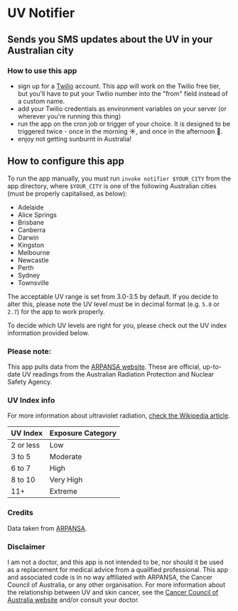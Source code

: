 # UV Notifier
## Sends you SMS updates about the UV in your Australian city

### How to use this app
- sign up for a [Twilio](https://www.twilio.com) account. This app will work on the Twilio free tier, but you'll have to put your Twilio number into the "from" field instead of a custom name.
- add your Twilio credentials as environment variables on your server (or wherever you're running this thing)
- run the app on the cron job or trigger of your choice. It is designed to be triggered twice - once in the morning ☀️, and once in the afternoon 🌙.
- enjoy not getting sunburnt in Australia!

## How to configure this app
To run the app manually, you must run `invoke notifier $YOUR_CITY` from the app directory, where `$YOUR_CITY` is one of the following Australian cities (must be properly capitalised, as below):

- Adelaide
- Alice Springs
- Brisbane
- Canberra
- Darwin
- Kingston
- Melbourne
- Newcastle
- Perth
- Sydney
- Townsville

The acceptable UV range is set from 3.0-3.5 by default.
If you decide to alter this, please note the UV level must be in decimal format (e.g. `5.0` or `2.7`) for the app to work properly.

To decide which UV levels are right for you, please check out the UV index information provided below.

### Please note:
This app pulls data from the [ARPANSA website](http://www.arpansa.gov.au/). These are official, up-to-date UV readings from the Australian Radiation Protection and Nuclear Safety Agency.

### UV Index info
For more information about ultraviolet radiation, [check the Wikipedia article](https://en.wikipedia.org/wiki/Ultraviolet_index).

| UV Index | Exposure Category |
| --- | --- |
| 2 or less |	Low |
| 3 to 5 | Moderate |
| 6 to 7 | High |
| 8 to 10 | Very High |
| 11+ | Extreme |

### Credits
Data taken from [ARPANSA](http://www.arpansa.gov.au/).

### Disclaimer
I am not a doctor, and this app is not intended to be, nor should it be used as a replacement for medical advice from a qualified professional.
This app and associated code is in no way affiliated with ARPANSA, the Cancer Council of Australia, or any other organisation.
For more information about the relationship between UV and skin cancer, see the [Cancer Council of Australia website](http://www.cancer.org.au/preventing-cancer/sun-protection/) and/or consult your doctor.
